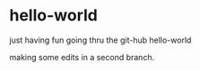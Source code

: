 # hello-world
just having fun going thru the git-hub hello-world



making some edits in a second branch.

